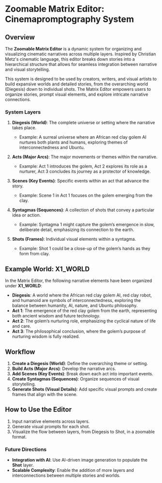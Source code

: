 # Zoomable Matrix Editor: Cinemapromptography System

## Overview
The **Zoomable Matrix Editor** is a dynamic system for organizing and visualizing cinematic narratives across multiple layers. Inspired by Christian Metz's cinematic language, this editor breaks down stories into a hierarchical structure that allows for seamless integration between narrative and visual storytelling.

This system is designed to be used by creators, writers, and visual artists to build expansive worlds and detailed stories, from the overarching world (Diegesis) down to individual shots. The Matrix Editor empowers users to organize stories, prompt visual elements, and explore intricate narrative connections.

### System Layers
1. **Diegesis (World)**: The complete universe or setting where the narrative takes place.
   - Example: A surreal universe where an African red clay golem AI nurtures both plants and humans, exploring themes of interconnectedness and Ubuntu.

2. **Acts (Major Arcs)**: The major movements or themes within the narrative.
   - Example: Act 1 introduces the golem, Act 2 explores its role as a nurturer, Act 3 concludes its journey as a protector of knowledge.

3. **Scenes (Key Events)**: Specific events within an act that advance the story.
   - Example: Scene 1 in Act 1 focuses on the golem emerging from the clay.

4. **Syntagmas (Sequences)**: A collection of shots that convey a particular idea or action.
   - Example: Syntagma 1 might capture the golem’s emergence in slow, deliberate detail, emphasizing its connection to the earth.

5. **Shots (Frames)**: Individual visual elements within a syntagma.
   - Example: Shot 1 could be a close-up of the golem’s hands as they form from clay.

## Example World: X1_WORLD
In the Matrix Editor, the following narrative elements have been organized under **X1_WORLD**:
- **Diegesis**: A world where the African red clay golem AI, red clay robot, and humanoid are symbols of interconnectedness, exploring the balance between humanity, AI, nature, and Ubuntu philosophy.
- **Act 1**: The emergence of the red clay golem from the earth, representing both ancient wisdom and future technology.
- **Act 2**: The golem’s nurturing role, emphasizing the cyclical nature of life and care.
- **Act 3**: The philosophical conclusion, where the golem’s purpose of nurturing wisdom is fully realized.

## Workflow
1. **Create a Diegesis (World)**: Define the overarching theme or setting.
2. **Build Acts (Major Arcs)**: Develop the narrative arcs.
3. **Add Scenes (Key Events)**: Break down each act into important events.
4. **Create Syntagmas (Sequences)**: Organize sequences of visual storytelling.
5. **Generate Shots (Visual Details)**: Add specific visual prompts and create frames that align with the scene.

## How to Use the Editor
1. Input narrative elements across layers.
2. Generate visual prompts for each shot.
3. Visualize the flow between layers, from Diegesis to Shot, in a zoomable format.

### Future Directions
- **Integration with AI**: Use AI-driven image generation to populate the **Shot** layer.
- **Scalable Complexity**: Enable the addition of more layers and interconnections between multiple stories and worlds.


